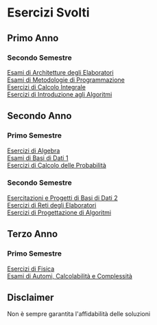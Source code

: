# Esercizi Svolti
## Primo Anno
### Secondo Semestre
[Esami di Architetture degli Elaboratori](https://github.com/CasuFrost/University_notes/tree/main/Primo%20Anno/Secondo%20Semestre/Architetture%20degli%20elaboratori/Esami%20svolti/pdf) \
[Esami di Metodologie di Programmazione](https://github.com/CasuFrost/University_notes/tree/main/Primo%20Anno/Secondo%20Semestre/Metodologie%20di%20Programmazione/Esami%20svolti) \
[Esercizi di Calcolo Integrale](https://github.com/CasuFrost/University_notes/tree/main/Primo%20Anno/Secondo%20Semestre/Calcolo%20Integrale/Esercizi%20Svolti) \
[Esercizi di Introduzione agli Algoritmi](https://github.com/CasuFrost/University_notes/tree/main/Primo%20Anno/Secondo%20Semestre/Introduzione%20agli%20algoritmi/Esercizi)
## Secondo Anno
### Primo Semestre
[Esercizi di Algebra](https://github.com/CasuFrost/University_notes/tree/main/Secondo%20Anno/Primo%20Semestre/Algebra/Prep%20Esame)  \
[Esami di Basi di Dati 1](https://github.com/CasuFrost/University_notes/tree/main/Secondo%20Anno/Primo%20Semestre/Basi%20di%20Dati%201/Esami%20Svolti) \
[Esercizi di Calcolo delle Probabilità](https://github.com/CasuFrost/University_notes/tree/main/Secondo%20Anno/Primo%20Semestre/Calcolo%20delle%20Probabilita/Esercizi%20Ed%20Esami)
### Secondo Semestre 
[Esercitazioni e Progetti di Basi di Dati 2](https://github.com/CasuFrost/University_notes/tree/main/Secondo%20Anno/Secondo%20Semestre/Basi%20di%20Dati%202/Progetti) \
[Esercizi di Reti degli Elaboratori](https://github.com/CasuFrost/University_notes/blob/main/Secondo%20Anno/Secondo%20Semestre/Reti%20di%20Elaboratori/Esercizi/readme.md) \
[Esercizi di Progettazione di Algoritmi](https://github.com/CasuFrost/University_notes/blob/main/Secondo%20Anno/Secondo%20Semestre/Progettazione%20di%20Algoritmi/Esercizi/ex.md)
## Terzo Anno
### Primo Semestre
[Esercizi di Fisica](https://github.com/CasuFrost/University_notes/blob/main/Terzo%20Anno/Fisica/Esercizi/ex.md)   
[Esami di Automi, Calcolabilità e Complessità](https://github.com/CasuFrost/University_notes/blob/main/Terzo%20Anno/Automi,%20Calcolabilità%20e%20Complessità/Esami) 
 ## Disclaimer
Non è sempre garantita l'affidabilità delle soluzioni
